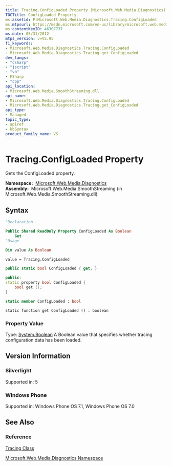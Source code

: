 ```yaml
---
title: Tracing.ConfigLoaded Property (Microsoft.Web.Media.Diagnostics)
TOCTitle: ConfigLoaded Property
ms:assetid: P:Microsoft.Web.Media.Diagnostics.Tracing.ConfigLoaded
ms:mtpsurl: https://msdn.microsoft.com/en-us/library/microsoft.web.media.diagnostics.tracing.configloaded(v=VS.95)
ms:contentKeyID: 46307737
ms.date: 05/31/2012
mtps_version: v=VS.95
f1_keywords:
- Microsoft.Web.Media.Diagnostics.Tracing.ConfigLoaded
- Microsoft.Web.Media.Diagnostics.Tracing.get_ConfigLoaded
dev_langs:
- "csharp"
- "jscript"
- "vb"
- FSharp
- "cpp"
api_location:
- Microsoft.Web.Media.SmoothStreaming.dll
api_name:
- Microsoft.Web.Media.Diagnostics.Tracing.ConfigLoaded
- Microsoft.Web.Media.Diagnostics.Tracing.get_ConfigLoaded
api_type:
- Managed
topic_type:
- apiref
- kbSyntax
product_family_name: VS
---
```


# Tracing.ConfigLoaded Property

Gets the ConfigLoaded property.

**Namespace:**  [Microsoft.Web.Media.Diagnostics](microsoft-web-media-diagnostics-namespace_1.md)  
**Assembly:**  Microsoft.Web.Media.SmoothStreaming (in Microsoft.Web.Media.SmoothStreaming.dll)

## Syntax

```vb
'Declaration

Public Shared ReadOnly Property ConfigLoaded As Boolean
    Get
'Usage

Dim value As Boolean

value = Tracing.ConfigLoaded
```

```csharp
public static bool ConfigLoaded { get; }
```

```cpp
public:
static property bool ConfigLoaded {
    bool get ();
}
```

``` fsharp
static member ConfigLoaded : bool
```

```jscript
static function get ConfigLoaded () : boolean
```

### Property Value

Type: [System.Boolean](https://msdn.microsoft.com/library/a28wyd50\(v=vs.95\))  
A Boolean value that specifies whether tracing configuration data has been loaded.

## Version Information

### Silverlight

Supported in: 5  

### Windows Phone

Supported in: Windows Phone OS 7.1, Windows Phone OS 7.0  

## See Also

### Reference

[Tracing Class](tracing-class-microsoft-web-media-diagnostics_1.md)

[Microsoft.Web.Media.Diagnostics Namespace](microsoft-web-media-diagnostics-namespace_1.md)


